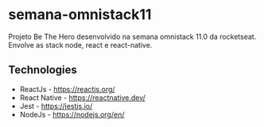 # semana-omnistack11
Projeto Be The Hero desenvolvido na semana omnistack 11.0 da rocketseat. Envolve as stack node,  react e react-native.

## Technologies
  - ReactJs - https://reactjs.org/
  - React Native - https://reactnative.dev/
  - Jest - https://jestjs.io/
  - NodeJs - https://nodejs.org/en/

